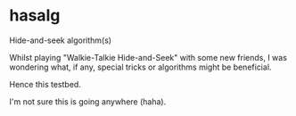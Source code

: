 # hasalg
Hide-and-seek algorithm(s)

Whilst playing "Walkie-Talkie Hide-and-Seek" with some new friends,
I was wondering what, if any, special tricks or algorithms might be beneficial.

Hence this testbed.

I'm not sure this is going anywhere (haha).

